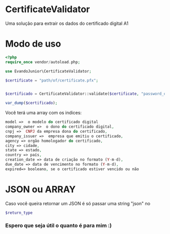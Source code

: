 # CertificateValidator

Uma solução para extrair os dados do certificado digital A1

# Modo de uso

```php
<?php
require_once vendor/autoload.php;

use EvandoJunior\CertificateValidator;

$certificate = "path/of/certificate.pfx";


$certificado = CertificateValidator::validate($certificate, "password_of_certificate", $return_type);

var_dump($certificado);

```

Você terá uma array com os indices:
```php
model =>  o modelo do certificado digital
company_owner =>  o dono do certificado digital,
cnpj =>  CNPJ da empresa dona do certificado,
company_issuer =>  empresa que emitiu o certificado,
agency => orgão homologador do certificado,
city => cidade,
state => estado,
country => país,
creation_date => data de criação no formato (Y-m-d),
due_date => data de vencimento no formato (Y-m-d),
expired=> booleano, se o certificado estiver vencido ou não
```

# JSON ou ARRAY
Caso você queira retornar um JSON 
é só passar uma string "json" no 
```php
$return_type 
```

### Espero que seja útil o quanto é para mim :)
